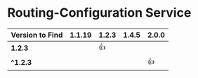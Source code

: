 # Routing-Configuration Service

| Version to Find | 1.1.19 | 1.2.3 | 1.4.5 | 2.0.0 |
|-----------------|:-------|:------|:------|:------|
| **1.2.3**       |        | :+1:  |       |       |
| **^1.2.3**      |        |       |       | :+1:  |
